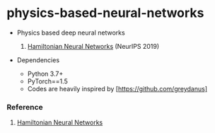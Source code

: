 # physics-based-neural-networks

- Physics based deep neural networks  
  1. [Hamiltonian Neural Networks] (NeurIPS 2019)

- Dependencies
  - Python 3.7+
  - PyTorch==1.5
  - Codes are heavily inspired by [https://github.com/greydanus]

### Reference
1. [Hamiltonian Neural Networks]

[https://github.com/greydanus]: https://github.com/greydanus/hamiltonian-nn
[Hamiltonian Neural Networks]: https://papers.nips.cc/paper/9672-hamiltonian-neural-networks.pdf
